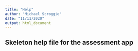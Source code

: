 ```yaml
---
title: "Help"
author: "Michael Scroggie"
date: "11/11/2020"
output: html_document
---
```


## Skeleton help file for the assessment app

